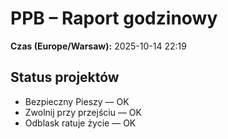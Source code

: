 # PPB – Raport godzinowy
**Czas (Europe/Warsaw):** 2025-10-14 22:19

## Status projektów
- Bezpieczny Pieszy — OK
- Zwolnij przy przejściu — OK
- Odblask ratuje życie — OK

